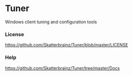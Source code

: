 # Tuner
Windows client tuning and configuration tools

### License
https://github.com/Skatterbrainz/Tuner/blob/master/LICENSE

### Help
https://github.com/Skatterbrainz/Tuner/tree/master/Docs
